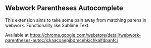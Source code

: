 Webwork Parentheses Autocomplete
-------------------------------

This extension aims to take some pain away from matching parens in webwork. Functionality like Sublime Text.

Available at https://chrome.google.com/webstore/detail/webwork-parentheses-autoc/ickaacoaepjbdmcehkjchkalfdpanfci